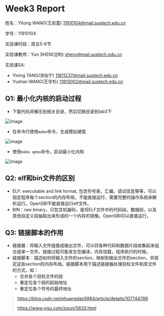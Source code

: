 # Week3 Report
姓名：Yitong WANG(王奕童) 11910104@mail.sustech.edu.cn

学号：11910104

实验课时段：周五5-6节

实验课教师：Yun SHEN(沈昀) sheny@mail.sustech.edu.cn

实验课SA:
- Yining TANG(汤怡宁) 11811237@mail.sustech.edu.cn
- Yushan WANG(王宇杉) 11813002@mail.sustech.edu.cn

## Q1: 最小化内核的启动过程
- 下载代码并解压到相关目录，然后切换目录到lab3下

![image](https://user-images.githubusercontent.com/64548919/156711083-fb11b8f7-f395-4aad-8b73-3097a97d2181.png)

- 在命令行使用```make```命令，生成模拟硬盘

![image](https://user-images.githubusercontent.com/64548919/156711214-dae10e11-ad7f-4342-ae08-912386c2b8e9.png)

- 使用```make qemu```命令，启动最小化内核

![image](https://user-images.githubusercontent.com/64548919/156711306-a9958eb8-e4bd-48d1-ae20-f34437548b7c.png)

## Q2: elf和bin文件的区别

- ELF: executable and link format, 包含符号表，汇编，调试信息等等，可以指定程序每个section的内存布局，不能直接运行，需要完整的操作系统来解析运行。OpenSBI不能直接运行elf文件。
- BIN：raw binary，只包含机器码，是将ELF文件中的代码段，数据段，以及其他自定义段抽取出来形成的一个内存的镜像。OpenSBI可以直接运行。

## Q3: 链接脚本的作用
- 链接器：将输入文件链接成输出文件，可以将各种代码和数据片段收集起来组合成单一文件。链接过程可能发生在编译，内存加载，程序执行的时候。
- 链接脚本：描述如何将输入文件的section，映射到输出文件的section，并规定这些section的内存布局。链接脚本用于描述链接器处理目标文件和库文件的方式，如：
  - 合并各个目标文件的段
  - 重定位各个段的起始地址
  - 重定位各个符号的最终地址

> https://blog.csdn.net/ehuangdan5864/article/details/107744789

> https://www.yisu.com/zixun/5633.html
